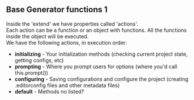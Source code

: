 ## Base Generator functions 1

Inside the 'extend' we have properties called 'actions'.  
Each action can be a function or an object with functions. All the functions inside the object will be executed.  
We have the following actions, in execution order:

* **initializing** - Your initialization methods (checking current project state, getting configs, etc)
* **prompting** - Where you prompt users for options (where you'd call this.prompt())
* **configuring** - Saving configurations and configure the project (creating .editorconfig files and other metadata files)
* **default** - Methods no listed?
